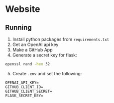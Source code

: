 # Website

## Running
 1. Install python packages from `requirements.txt`
 2. Get an OpenAI api key
 3. Make a GitHub App
 4. Generate a secret key for flask:
```bash
openssl rand -hex 32
```
 5. Create `.env` and set the following:
```env
OPENAI_API_KEY=
GITHUB_CLIENT_ID=
GITHUB_CLIENT_SECRET=
FLASK_SECRET_KEY=
```
